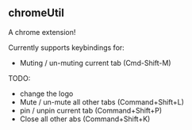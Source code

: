 ## chromeUtil

A chrome extension!

Currently supports keybindings for:
- Muting / un-muting current tab (Cmd-Shift-M)


TODO:
- change the logo
- Mute / un-mute all other tabs (Command+Shift+L)
- pin / unpin current tab (Command+Shift+P)
- Close all other abs (Command+Shift+K)
